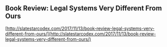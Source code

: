 ## Book Review: Legal Systems Very Different From Ours
  
  [http://slatestarcodex.com/2017/11/13/book-review-legal-systems-very-different-from-ours/](http://slatestarcodex.com/2017/11/13/book-review-legal-systems-very-different-from-ours/)